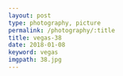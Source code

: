 ```yaml
---
layout: post
type: photography, picture
permalink: /photography/:title
title: vegas-38
date: 2018-01-08
keyword: vegas
imgpath: 38.jpg
---
```



